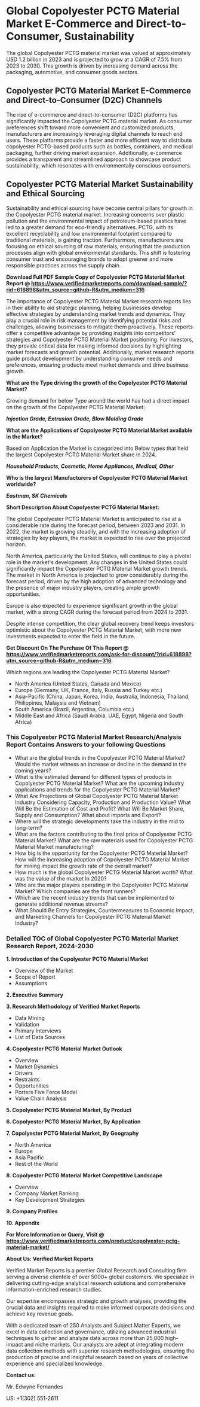 <h1>Global Copolyester PCTG Material Market E-Commerce and Direct-to-Consumer, Sustainability</h1><p class=""><p>The global Copolyester PCTG material market was valued at approximately USD 1.2 billion in 2023 and is projected to grow at a CAGR of 7.5% from 2023 to 2030. This growth is driven by increasing demand across the packaging, automotive, and consumer goods sectors.</p><h2>Copolyester PCTG Material Market E-Commerce and Direct-to-Consumer (D2C) Channels</h2><p>The rise of e-commerce and direct-to-consumer (D2C) platforms has significantly impacted the Copolyester PCTG material market. As consumer preferences shift toward more convenient and customized products, manufacturers are increasingly leveraging digital channels to reach end users. These platforms provide a faster and more efficient way to distribute copolyester PCTG-based products such as bottles, containers, and medical packaging, further driving market expansion. Additionally, e-commerce provides a transparent and streamlined approach to showcase product sustainability, which resonates with environmentally conscious consumers.</p><h2>Copolyester PCTG Material Market Sustainability and Ethical Sourcing</h2><p>Sustainability and ethical sourcing have become central pillars for growth in the Copolyester PCTG material market. Increasing concerns over plastic pollution and the environmental impact of petroleum-based plastics have led to a greater demand for eco-friendly alternatives. PCTG, with its excellent recyclability and low environmental footprint compared to traditional materials, is gaining traction. Furthermore, manufacturers are focusing on ethical sourcing of raw materials, ensuring that the production processes align with global environmental standards. This shift is fostering consumer trust and encouraging brands to adopt greener and more responsible practices across the supply chain.</p></p><p class=""><strong>Download Full PDF Sample Copy of Copolyester PCTG Material Market Report @ <a href="https://www.verifiedmarketreports.com/download-sample/?rid=618898&utm_source=github-R&utm_medium=316" target="_blank">https://www.verifiedmarketreports.com/download-sample/?rid=618898&utm_source=github-R&utm_medium=316</a></strong></p><p>The importance of&nbsp;Copolyester PCTG Material Market research reports lies in their ability to aid strategic planning, helping businesses develop effective strategies by understanding market trends and dynamics. They play a crucial role in risk management by identifying potential risks and challenges, allowing businesses to mitigate them proactively. These reports offer a competitive advantage by providing insights into competitors' strategies and Copolyester PCTG Material Market positioning. For investors, they provide critical data for making informed decisions by highlighting market forecasts and growth potential. Additionally, market research reports guide product development by understanding consumer needs and preferences, ensuring products meet market demands and drive business growth.</p><p><strong>What are the&nbsp;Type driving the growth of the Copolyester PCTG Material Market?</strong></p><p id="" class="">Growing demand for below Type around the world has had a direct impact on the growth of the Copolyester PCTG Material Market:</p><p class=""><em><strong>Injection Grade, Extrusion Grade, Blow Molding Grade</strong></em></p><p class=""><strong>What are the&nbsp;Applications&nbsp;of Copolyester PCTG Material Market available in the Market?</strong></p><p id="" class="">Based on Application the Market is categorized into Below types that held the largest Copolyester PCTG Material Market share In 2024.</p><p class=""><em><strong>Household Products, Cosmetic, Home Appliances, Medical, Other</strong></em></p><p class=""><strong>Who is the largest Manufacturers of Copolyester PCTG Material Market worldwide?</strong></p><p><em><strong>Eastman, SK Chemicals</strong></em></p><p id="" class=""><strong>Short Description About Copolyester PCTG Material Market:</strong></p><p>The global Copolyester PCTG Material Market is anticipated to rise at a considerable rate during the forecast period, between 2023 and 2031. In 2022, the market is growing steadily, and with the increasing adoption of strategies by key players, the market is expected to rise over the projected horizon.</p><p>North America, particularly the United States, will continue to play a pivotal role in the market's development. Any changes in the United States could significantly impact the Copolyester PCTG Material Market growth trends. The market in North America is projected to grow considerably during the forecast period, driven by the high adoption of advanced technology and the presence of major industry players, creating ample growth opportunities.</p><p>Europe is also expected to experience significant growth in the global market, with a strong CAGR during the forecast period from 2024 to 2031.</p><p>Despite intense competition, the clear global recovery trend keeps investors optimistic about the Copolyester PCTG Material Market, with more new investments expected to enter the field in the future.</p><p id="" class=""><strong>Get Discount On The Purchase Of This Report @ <a href="https://www.verifiedmarketreports.com/ask-for-discount/?rid=618898?utm_source=github-R&utm_medium=316" target="_blank">https://www.verifiedmarketreports.com/ask-for-discount/?rid=618898?utm_source=github-R&utm_medium=316</a></strong></p><p class="">Which regions are leading the Copolyester PCTG Material Market?</p><ul><li>North America (United States, Canada and Mexico)</li><li>Europe (Germany, UK, France, Italy, Russia and Turkey etc.)</li><li>Asia-Pacific (China, Japan, Korea, India, Australia, Indonesia, Thailand, Philippines, Malaysia and Vietnam)</li><li>South America (Brazil, Argentina, Columbia etc.)</li><li>Middle East and Africa (Saudi Arabia, UAE, Egypt, Nigeria and South Africa)</li></ul><h3 id="" class="">This Copolyester PCTG Material Market Research/Analysis Report Contains Answers to your following Questions</h3><ul><li>What are the global trends in the Copolyester PCTG Material Market? Would the market witness an increase or decline in the demand in the coming years?</li><li>What is the estimated demand for different types of products in Copolyester PCTG Material Market? What are the upcoming industry applications and trends for the Copolyester PCTG Material Market?</li><li>What Are Projections of Global Copolyester PCTG Material Market Industry Considering Capacity, Production and Production Value? What Will Be the Estimation of Cost and Profit? What Will Be Market Share, Supply and Consumption? What about imports and Export?</li><li>Where will the strategic developments take the industry in the mid to long-term?</li><li>What are the factors contributing to the final price of Copolyester PCTG Material Market? What are the raw materials used for Copolyester PCTG Material Market manufacturing?</li><li>How big is the opportunity for the Copolyester PCTG Material Market? How will the increasing adoption of Copolyester PCTG Material Market for mining impact the growth rate of the overall market?</li><li>How much is the global Copolyester PCTG Material Market worth? What was the value of the market In 2020?</li><li>Who are the major players operating in the Copolyester PCTG Material Market? Which companies are the front runners?</li><li>Which are the recent industry trends that can be implemented to generate additional revenue streams?</li><li>What Should Be Entry Strategies, Countermeasures to Economic Impact, and Marketing Channels for Copolyester PCTG Material Market Industry?</li></ul><h3 id="" class="">Detailed TOC of Global Copolyester PCTG Material Market Research Report, 2024-2030</h3><p id="" class=""><strong>1. Introduction of the Copolyester PCTG Material Market</strong></p><ul><li>Overview of the Market</li><li>Scope of Report</li><li>Assumptions</li></ul><p id="" class=""><strong>2. Executive Summary</strong></p><p id="" class=""><strong>3. Research Methodology of Verified Market Reports</strong></p><ul><li>Data Mining</li><li>Validation</li><li>Primary Interviews</li><li>List of Data Sources</li></ul><p id="" class=""><strong>4. Copolyester PCTG Material Market Outlook</strong></p><ul><li>Overview</li><li>Market Dynamics</li><li>Drivers</li><li>Restraints</li><li>Opportunities</li><li>Porters Five Force Model</li><li>Value Chain Analysis</li></ul><p id="" class=""><strong>5. Copolyester PCTG Material Market, By Product</strong></p><p id="" class=""><strong>6. Copolyester PCTG Material Market, By Application</strong></p><p id="" class=""><strong>7. Copolyester PCTG Material Market, By Geography</strong></p><ul><li>North America</li><li>Europe</li><li>Asia Pacific</li><li>Rest of the World</li></ul><p id="" class=""><strong>8. Copolyester PCTG Material Market Competitive Landscape</strong></p><ul><li>Overview</li><li>Company Market Ranking</li><li>Key Development Strategies</li></ul><p id="" class=""><strong>9. Company Profiles</strong></p><p id="" class=""><strong>10. Appendix</strong></p><p id="" class=""><strong>For More Information or Query, Visit @ <a href="https://www.verifiedmarketreports.com/product/copolyester-pctg-material-market/" target="_blank">https://www.verifiedmarketreports.com/product/copolyester-pctg-material-market/</a></strong></p><p id="" class=""><strong>About Us: Verified Market Reports</strong></p><p id="" class="">Verified Market Reports is a premier Global Research and Consulting firm serving a diverse clientele of over 5000+ global customers. We specialize in delivering cutting-edge analytical research solutions and comprehensive information-enriched research studies.</p><p id="" class="">Our expertise encompasses strategic and growth analyses, providing the crucial data and insights required to make informed corporate decisions and achieve key revenue goals.</p><p id="" class="">With a dedicated team of 250 Analysts and Subject Matter Experts, we excel in data collection and governance, utilizing advanced industrial techniques to gather and analyze data across more than 25,000 high-impact and niche markets. Our analysts are adept at integrating modern data collection methods with superior research methodologies, ensuring the production of precise and insightful research based on years of collective experience and specialized knowledge.</p><p id="" class=""><strong>Contact us:</strong></p><p id="" class="">Mr. Edwyne Fernandes</p><p id="" class="">US: +1(302) 551-2611</p>